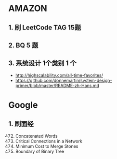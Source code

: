 # AMAZON
## 1. 刷 LeetCode TAG 15题
## 2. BQ 5 题
## 3. 系统设计 1个类别 1 个
- http://highscalability.com/all-time-favorites/
- https://github.com/donnemartin/system-design-primer/blob/master/README-zh-Hans.md

# Google
## 1. 刷面经

472. Concatenated Words
1192. Critical Connections in a Network
1000. Minimum Cost to Merge Stones
545. Boundary of Binary Tree





